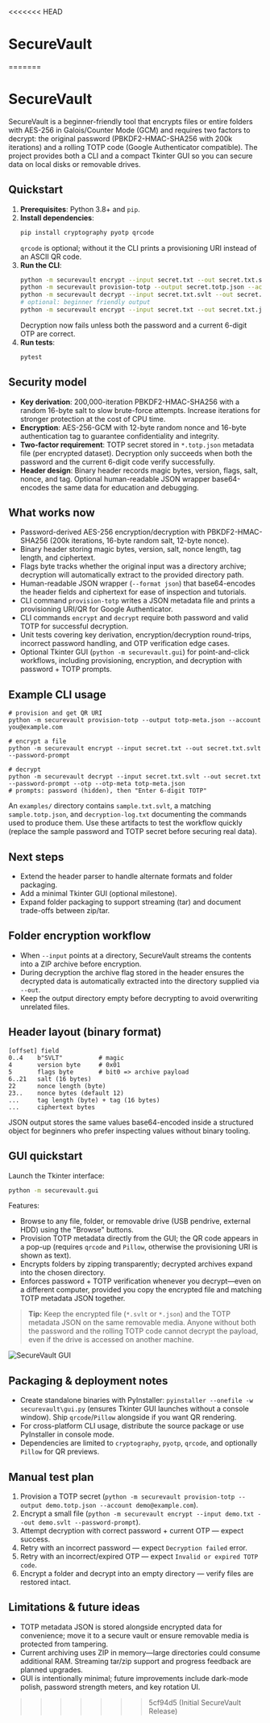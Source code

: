 <<<<<<< HEAD
# SecureVault
=======
# SecureVault

SecureVault is a beginner-friendly tool that encrypts files or entire folders with AES-256 in Galois/Counter Mode (GCM) and requires two factors to decrypt: the original password (PBKDF2-HMAC-SHA256 with 200k iterations) and a rolling TOTP code (Google Authenticator compatible). The project provides both a CLI and a compact Tkinter GUI so you can secure data on local disks or removable drives.

## Quickstart

1. **Prerequisites**: Python 3.8+ and `pip`.
2. **Install dependencies**:
   ```bash
   pip install cryptography pyotp qrcode
   ```
   `qrcode` is optional; without it the CLI prints a provisioning URI instead of an ASCII QR code.
3. **Run the CLI**:
   ```bash
   python -m securevault encrypt --input secret.txt --out secret.txt.svlt --password-prompt
   python -m securevault provision-totp --output secret.totp.json --account you@example.com
   python -m securevault decrypt --input secret.txt.svlt --out secret.txt --password-prompt --otp --otp-meta secret.totp.json
   # optional: beginner friendly output
   python -m securevault encrypt --input secret.txt --out secret.txt.json --password-prompt --format json
   ```
   Decryption now fails unless both the password and a current 6-digit OTP are correct.
4. **Run tests**:
   ```bash
   pytest
   ```

## Security model

- **Key derivation**: 200,000-iteration PBKDF2-HMAC-SHA256 with a random 16-byte salt to slow brute-force attempts. Increase iterations for stronger protection at the cost of CPU time.
- **Encryption**: AES-256-GCM with 12-byte random nonce and 16-byte authentication tag to guarantee confidentiality and integrity.
- **Two-factor requirement**: TOTP secret stored in `*.totp.json` metadata file (per encrypted dataset). Decryption only succeeds when both the password and the current 6-digit code verify successfully.
- **Header design**: Binary header records magic bytes, version, flags, salt, nonce, and tag. Optional human-readable JSON wrapper base64-encodes the same data for education and debugging.

## What works now

- Password-derived AES-256 encryption/decryption with PBKDF2-HMAC-SHA256 (200k iterations, 16-byte random salt, 12-byte nonce).
- Binary header storing magic bytes, version, salt, nonce length, tag length, and ciphertext.
- Flags byte tracks whether the original input was a directory archive; decryption will automatically extract to the provided directory path.
- Human-readable JSON wrapper (`--format json`) that base64-encodes the header fields and ciphertext for ease of inspection and tutorials.
- CLI command `provision-totp` writes a JSON metadata file and prints a provisioning URI/QR for Google Authenticator.
- CLI commands `encrypt` and `decrypt` require both password and valid TOTP for successful decryption.
- Unit tests covering key derivation, encryption/decryption round-trips, incorrect password handling, and OTP verification edge cases.
- Optional Tkinter GUI (`python -m securevault.gui`) for point-and-click workflows, including provisioning, encryption, and decryption with password + TOTP prompts.

## Example CLI usage

```
# provision and get QR URI
python -m securevault provision-totp --output totp-meta.json --account you@example.com

# encrypt a file
python -m securevault encrypt --input secret.txt --out secret.txt.svlt --password-prompt

# decrypt
python -m securevault decrypt --input secret.txt.svlt --out secret.txt --password-prompt --otp --otp-meta totp-meta.json
# prompts: password (hidden), then "Enter 6-digit TOTP"
```

An `examples/` directory contains `sample.txt.svlt`, a matching `sample.totp.json`, and `decryption-log.txt` documenting the commands used to produce them. Use these artifacts to test the workflow quickly (replace the sample password and TOTP secret before securing real data).

## Next steps

- Extend the header parser to handle alternate formats and folder packaging.
- Add a minimal Tkinter GUI (optional milestone).
- Expand folder packaging to support streaming (tar) and document trade-offs between zip/tar.

## Folder encryption workflow

- When `--input` points at a directory, SecureVault streams the contents into a ZIP archive before encryption.
- During decryption the archive flag stored in the header ensures the decrypted data is automatically extracted into the directory supplied via `--out`.
- Keep the output directory empty before decrypting to avoid overwriting unrelated files.

## Header layout (binary format)

```
[offset] field
0..4    b"SVLT"          # magic
4       version byte     # 0x01
5       flags byte       # bit0 => archive payload
6..21   salt (16 bytes)
22      nonce length (byte)
23..    nonce bytes (default 12)
...     tag length (byte) + tag (16 bytes)
...     ciphertext bytes
```

JSON output stores the same values base64-encoded inside a structured object for beginners who prefer inspecting values without binary tooling.

## GUI quickstart

Launch the Tkinter interface:

```bash
python -m securevault.gui
```

Features:
- Browse to any file, folder, or removable drive (USB pendrive, external HDD) using the "Browse" buttons.
- Provision TOTP metadata directly from the GUI; the QR code appears in a pop-up (requires `qrcode` and `Pillow`, otherwise the provisioning URI is shown as text).
- Encrypts folders by zipping transparently; decrypted archives expand into the chosen directory.
- Enforces password + TOTP verification whenever you decrypt—even on a different computer, provided you copy the encrypted file and matching TOTP metadata JSON together.

> **Tip:** Keep the encrypted file (`*.svlt` or `*.json`) and the TOTP metadata JSON on the same removable media. Anyone without both the password and the rolling TOTP code cannot decrypt the payload, even if the drive is accessed on another machine.

![SecureVault GUI](docs/gui-screenshot.png)

## Packaging & deployment notes

- Create standalone binaries with PyInstaller: `pyinstaller --onefile -w securevault\gui.py` (ensures Tkinter GUI launches without a console window). Ship `qrcode`/`Pillow` alongside if you want QR rendering.
- For cross-platform CLI usage, distribute the source package or use PyInstaller in console mode.
- Dependencies are limited to `cryptography`, `pyotp`, `qrcode`, and optionally `Pillow` for QR previews.

## Manual test plan

1. Provision a TOTP secret (`python -m securevault provision-totp --output demo.totp.json --account demo@example.com`).
2. Encrypt a small file (`python -m securevault encrypt --input demo.txt --out demo.svlt --password-prompt`).
3. Attempt decryption with correct password + current OTP — expect success.
4. Retry with an incorrect password — expect `Decryption failed` error.
5. Retry with an incorrect/expired OTP — expect `Invalid or expired TOTP code`.
6. Encrypt a folder and decrypt into an empty directory — verify files are restored intact.

## Limitations & future ideas

- TOTP metadata JSON is stored alongside encrypted data for convenience; move it to a secure vault or ensure removable media is protected from tampering.
- Current archiving uses ZIP in memory—large directories could consume additional RAM. Streaming tar/zip support and progress feedback are planned upgrades.
- GUI is intentionally minimal; future improvements include dark-mode polish, password strength meters, and key rotation UI.
>>>>>>> 5cf94d5 (Initial SecureVault Release)
